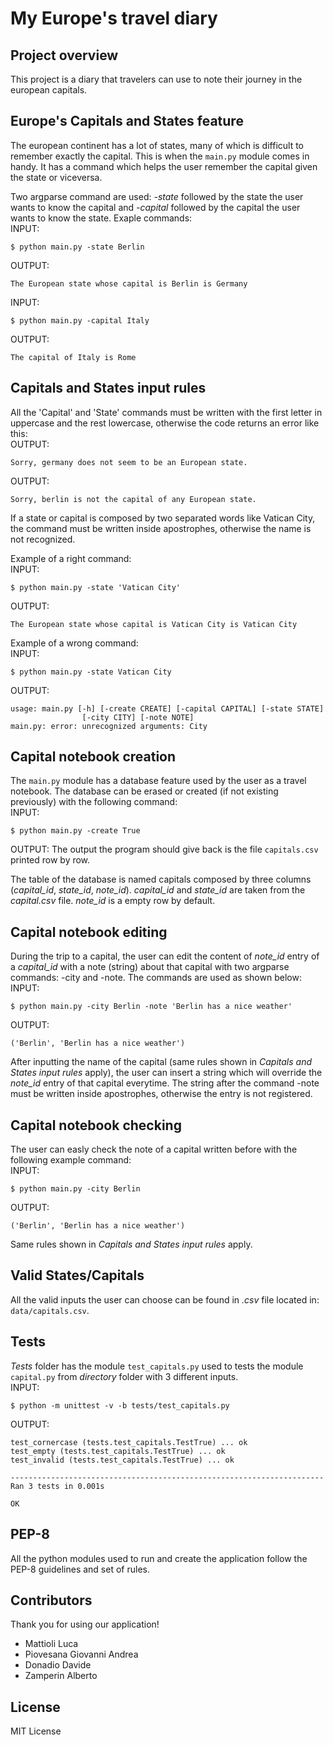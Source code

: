 # My Europe's travel diary

## Project overview

This project is a diary that travelers can use to note their journey in the european capitals.

## Europe's Capitals and States feature
The european continent has a lot of states, many of which is difficult to remember exactly the capital. This is when the ```main.py``` module comes in handy. It has a command which helps the user remember the capital given the state or viceversa. 

Two argparse command are used: *-state* followed by the state the user wants to know the capital and *-capital* followed by the capital the user wants to know the state. Exaple commands: 
<br> 
INPUT:
```
$ python main.py -state Berlin 
```
OUTPUT: 
```
The European state whose capital is Berlin is Germany
```
INPUT: 
```
$ python main.py -capital Italy
```
OUTPUT: 
```
The capital of Italy is Rome
```

## Capitals and States input rules
All the 'Capital' and 'State' commands must be written with the first letter in uppercase and the rest lowercase, otherwise the code returns an error like this:
<br>
OUTPUT: 
```
Sorry, germany does not seem to be an European state.
```
OUTPUT: 
```
Sorry, berlin is not the capital of any European state.
```

If a state or capital is composed by two separated words like Vatican City, the command must be written inside apostrophes, otherwise the name is not recognized.

Example of a right command:
<br>
INPUT: 
```
$ python main.py -state 'Vatican City'
```
OUTPUT: 
```
The European state whose capital is Vatican City is Vatican City
```

Example of a wrong command:
<br>
INPUT: 
```
$ python main.py -state Vatican City
```
OUTPUT: 
```
usage: main.py [-h] [-create CREATE] [-capital CAPITAL] [-state STATE]
                [-city CITY] [-note NOTE]
main.py: error: unrecognized arguments: City
```

## Capital notebook creation
The ```main.py``` module has a database feature used by the user as a travel notebook. The database can be erased or created (if not existing previously) with the following command:
<br>
INPUT: 
```
$ python main.py -create True
```
OUTPUT: The output the program should give back is the file ```capitals.csv``` printed row by row.

The table of the database is named capitals composed by three columns (_capital_id_, _state_id_, _note_id_). _capital_id_ and _state_id_ are taken from the _capital.csv_ file. _note_id_ is a empty row by default.

## Capital notebook editing
During the trip to a capital, the user can edit the content of _note_id_ entry of a _capital_id_ with a note (string) about that capital with two argparse commands: -city and -note. The commands are used as shown below:
<br>
INPUT: 
```
$ python main.py -city Berlin -note 'Berlin has a nice weather'
```
OUTPUT: 
```
('Berlin', 'Berlin has a nice weather')
```

After inputting the name of the capital (same rules shown in _Capitals and States input rules_ apply), the user can insert a string which will override the _note_id_ entry of that capital everytime. The string after the command -note must be written inside apostrophes, otherwise the entry is not registered.

## Capital notebook checking
The user can easly check the note of a capital written before with the following example command:
<br>
INPUT: 
```
$ python main.py -city Berlin
```
OUTPUT: 
```
('Berlin', 'Berlin has a nice weather')
```

Same rules shown in _Capitals and States input rules_ apply.

## Valid States/Capitals

All the valid inputs the user can choose can be found in _.csv_ file located in: ```data/capitals.csv```.

## Tests
*Tests* folder has the module ```test_capitals.py``` used to tests the module ```capital.py``` from *directory* folder with 3 different inputs.
<br>
INPUT: 
```
$ python -m unittest -v -b tests/test_capitals.py
```
OUTPUT:
```
test_cornercase (tests.test_capitals.TestTrue) ... ok
test_empty (tests.test_capitals.TestTrue) ... ok
test_invalid (tests.test_capitals.TestTrue) ... ok

----------------------------------------------------------------------
Ran 3 tests in 0.001s

OK
```

## PEP-8

All the python modules used to run and create the application follow the PEP-8 guidelines and set of rules.

## Contributors
Thank you for using our application!
* Mattioli Luca
* Piovesana Giovanni Andrea
* Donadio Davide
* Zamperin Alberto

## License

MIT License

